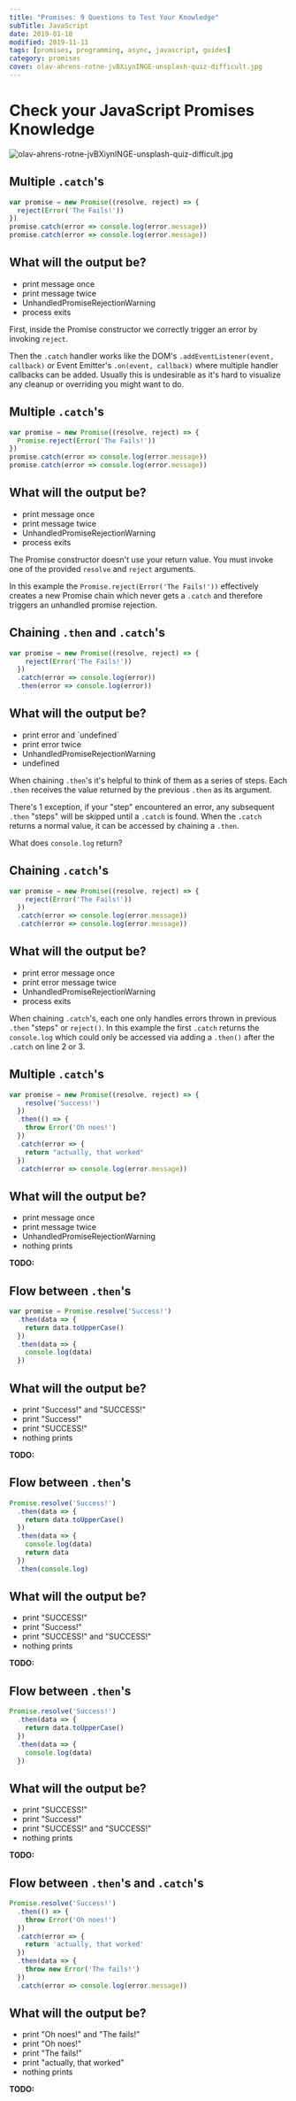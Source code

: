 ```yaml
---
title: "Promises: 9 Questions to Test Your Knowledge"
subTitle: JavaScript
date: 2019-01-18
modified: 2019-11-11
tags: [promises, programming, async, javascript, guides]
category: promises
cover: olav-ahrens-rotne-jvBXiynINGE-unsplash-quiz-difficult.jpg
---
```


# Check your JavaScript Promises Knowledge

![olav-ahrens-rotne-jvBXiynINGE-unsplash-quiz-difficult.jpg](olav-ahrens-rotne-jvBXiynINGE-unsplash-quiz-difficult.jpg)
<!-- QUIZ HTML HERE WILL BE AUTO-EXTRACTED BY
  `AutoLoader` COMPONENT HELPER CLASS  -->

<!-- #1 -->
<section class="challenge" group="Handling Errors">
  <div class="description">

# Multiple `.catch`'s

```js
var promise = new Promise((resolve, reject) => {
  reject(Error('The Fails!'))
})
promise.catch(error => console.log(error.message))
promise.catch(error => console.log(error.message))
```

## What will the output be?

  </div>
  <ul class="options">
    <li>print message once</li>
    <li class="answer">print message twice</li>
    <li>UnhandledPromiseRejectionWarning</li>
    <li>process exits</li>
  </ul>
  <div class="explanation">

First, inside the Promise constructor we correctly trigger an error by invoking `reject`.

Then the `.catch` handler works like the DOM's `.addEventListener(event, callback)` or Event Emitter's `.on(event, callback)` where multiple handler callbacks can be added. Usually this is undesirable as it's hard to visualize any cleanup or overriding you might want to do.

  </div>
</section>


<!-- #2 -->
<section class="challenge" group="Handling Errors">
  <div class="description">

# Multiple `.catch`'s

```js
var promise = new Promise((resolve, reject) => {
  Promise.reject(Error('The Fails!'))
})
promise.catch(error => console.log(error.message))
promise.catch(error => console.log(error.message))
```

## What will the output be?

  </div>
  <ul class="options">
    <li>print message once</li>
    <li>print message twice</li>
    <li class="answer">UnhandledPromiseRejectionWarning</li>
    <li>process exits</li>
  </ul>
  <div class="explanation">

The Promise constructor doesn't use your return value. You must invoke one of the provided `resolve` and `reject` arguments. 

In this example the `Promise.reject(Error('The Fails!'))` effectively creates a new Promise chain which never gets a `.catch` and therefore triggers an unhandled promise rejection.

  </div>
</section>

<!-- #3 -->
<section class="challenge" group="Handling Errors">
  <div class="description">

# Chaining `.then` and `.catch`'s

```js
var promise = new Promise((resolve, reject) => {
    reject(Error('The Fails!'))
  })
  .catch(error => console.log(error))
  .then(error => console.log(error))
```

## What will the output be?

  </div>
  <ul class="options">
    <li class="answer">print error and `undefined`</li>
    <li>print error twice</li>
    <li>UnhandledPromiseRejectionWarning</li>
    <li>undefined</li>
  </ul>
  <div class="explanation">

When chaining `.then`'s it's helpful to think of them as a series of steps. Each `.then` receives the value returned by the previous `.then` as its argument. 

There's 1 exception, if your "step" encountered an error, any subsequent `.then` "steps" will be skipped until a `.catch` is found. When the `.catch` returns a normal value, it can be accessed by chaining a `.then`. 

What does `console.log` return? 

  </div>
</section>

<!-- #4 -->
<section class="challenge" group="Handling Errors">
  <div class="description">

# Chaining `.catch`'s

```js
var promise = new Promise((resolve, reject) => {
    reject(Error('The Fails!'))
  })
  .catch(error => console.log(error.message))
  .catch(error => console.log(error.message))
```

## What will the output be?

  </div>
  <ul class="options">
    <li class="answer">print error message once</li>
    <li>print error message twice</li>
    <li>UnhandledPromiseRejectionWarning</li>
    <li>process exits</li>
  </ul>
  <div class="explanation">

When chaining `.catch`'s, each one only handles errors thrown in previous `.then` "steps" or `reject()`. In this example the first `.catch` returns the `console.log` which could only be accessed via adding a `.then()` after the `.catch` on line 2 or 3.

  </div>
</section>



<!-- #5 -->
<section class="challenge" group="Handling Errors">
  <div class="description">

# Multiple `.catch`'s

```js
var promise = new Promise((resolve, reject) => {
    resolve('Success!')
  })
  .then(() => {
    throw Error('Oh noes!')
  })
  .catch(error => {
    return "actually, that worked"
  })
  .catch(error => console.log(error.message))
```

## What will the output be?

  </div>
  <ul class="options">
    <li>print message once</li>
    <li>print message twice</li> 
    <li>UnhandledPromiseRejectionWarning</li>
    <li class="answer">nothing prints</li>
  </ul>
  <div class="explanation">

**TODO:**

  </div>
</section>



<!-- #6 -->
<section class="challenge" group="Handling Errors">
  <div class="description">

# Flow between `.then`'s

```js
var promise = Promise.resolve('Success!')
  .then(data => {
    return data.toUpperCase()
  })
  .then(data => {
    console.log(data)
  })
```

## What will the output be?

  </div>
  <ul class="options">
    <li>print "Success!" and "SUCCESS!"</li>
    <li>print "Success!"</li>
    <li class="answer">print "SUCCESS!"</li>
    <li>nothing prints</li>
  </ul>
  <div class="explanation">

**TODO:**

  </div>
</section>



<!-- #7 -->
<section class="challenge" group="Handling Data">
  <div class="description">

# Flow between `.then`'s

```js
Promise.resolve('Success!')
  .then(data => {
    return data.toUpperCase()
  })
  .then(data => {
    console.log(data)
    return data
  })
  .then(console.log)
```

## What will the output be?

  </div>
  <ul class="options">
    <li>print "SUCCESS!"</li>
    <li>print "Success!"</li>
    <li class="answer">print "SUCCESS!" and "SUCCESS!"</li>
    <li>nothing prints</li>
  </ul>
  <div class="explanation">

**TODO:**

  </div>
</section>



<!-- #8 -->
<section class="challenge" group="Handling Data">
  <div class="description">

# Flow between `.then`'s

```js
Promise.resolve('Success!')
  .then(data => {
    return data.toUpperCase()
  })
  .then(data => {
    console.log(data)
  })
```

## What will the output be?

  </div>
  <ul class="options">
    <li class="answer">print "SUCCESS!"</li>
    <li>print "Success!"</li>
    <li>print "SUCCESS!" and "SUCCESS!"</li>
    <li>nothing prints</li>
  </ul>
  <div class="explanation">

**TODO:**

  </div>
</section>



<!-- #9 -->
<section class="challenge" group="Handling Data">
  <div class="description">

# Flow between `.then`'s and `.catch`'s

```js
Promise.resolve('Success!')
  .then(() => {
    throw Error('Oh noes!')
  })
  .catch(error => {
    return 'actually, that worked'
  })
  .then(data => {
    throw new Error('The fails!')
  })
  .catch(error => console.log(error.message))
```

## What will the output be?

  </div>
  <ul class="options">
    <li>print "Oh noes!" and "The fails!"</li>
    <li>print "Oh noes!"</li>
    <li class="answer">print "The fails!"</li>
    <li>print "actually, that worked"</li>
    <li>nothing prints</li>
  </ul>
  <div class="explanation">

**TODO:**

  </div>
</section>


